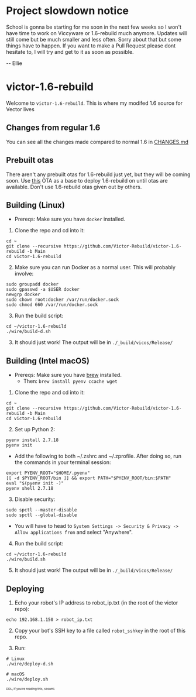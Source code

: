 # Project slowdown notice
School is gonna be starting for me soon in the next few weeks so I won't have time to work on Viccyware or 1.6-rebuild much anymore. Updates will still come but be much smaller and less often. Sorry about that but some things have to happen. If you want to make a Pull Request please dont hesitate to, I will try and get to it as soon as possible.

-- Ellie

# victor-1.6-rebuild

Welcome to `victor-1.6-rebuild`. This is where my modifed 1.6 source for Vector lives

## Changes from regular 1.6

You can see all the changes made compared to normal 1.6 in [CHANGES.md](/CHANGES.md)

## Prebuilt otas
There aren't any prebuilt otas for 1.6-rebuild just yet, but they will be coming soon.
Use [this](http://modder.my.to:81/otas/ota-internal/vicos-2.1.0.0d.ota) OTA as a base to deploy 1.6-rebuild on until otas are available.
Don't use 1.6-rebuild otas given out by others.

## Building (Linux)

 - Prereqs: Make sure you have `docker` installed.

1. Clone the repo and cd into it:

```
cd ~
git clone --recursive https://github.com/Victor-Rebuild/victor-1.6-rebuild -b Main
cd victor-1.6-rebuild
```

2. Make sure you can run Docker as a normal user. This will probably involve:

```
sudo groupadd docker
sudo gpasswd -a $USER docker
newgrp docker
sudo chown root:docker /var/run/docker.sock
sudo chmod 660 /var/run/docker.sock
```

3. Run the build script:
```
cd ~/victor-1.6-rebuild
./wire/build-d.sh
```

3. It should just work! The output will be in `./_build/vicos/Release/`

## Building (Intel macOS)

 - Prereqs: Make sure you have [brew](https://brew.sh/) installed.
   -  Then: `brew install pyenv ccache wget`

1. Clone the repo and cd into it:

```
cd ~
git clone --recursive https://github.com/Victor-Rebuild/victor-1.6-rebuild -b Main
cd victor-1.6-rebuild
```

2. Set up Python 2:

```
pyenv install 2.7.18
pyenv init
```

- Add the following to both ~/.zshrc and ~/.zprofile. After doing so, run the commands in your terminal session:
```
export PYENV_ROOT="$HOME/.pyenv"
[[ -d $PYENV_ROOT/bin ]] && export PATH="$PYENV_ROOT/bin:$PATH"
eval "$(pyenv init -)"
pyenv shell 2.7.18
```

3. Disable security:

```
sudo spctl --master-disable
sudo spctl --global-disable
```
- You will have to head to `System Settings -> Security & Privacy -> Allow applications from` and select "Anywhere".


4. Run the build script:
```
cd ~/victor-1.6-rebuild
./wire/build.sh
```

5. It should just work! The output will be in `./_build/vicos/Release/`

## Deploying

1. Echo your robot's IP address to robot_ip.txt (in the root of the victor repo):

```
echo 192.168.1.150 > robot_ip.txt
```

2. Copy your bot's SSH key to a file called `robot_sshkey` in the root of this repo.

3. Run:

```
# Linux
./wire/deploy-d.sh

# macOS
./wire/deploy.sh
```

<small><sub><sup>DDL, if you're reading this, sosumi.</sup></sub></small>
